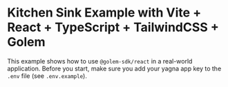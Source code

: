 # Kitchen Sink Example with Vite + React + TypeScript + TailwindCSS + Golem

This example shows how to use `@golem-sdk/react` in a real-world application. Before you start, make sure you add your yagna app key to the `.env` file (see `.env.example`).
